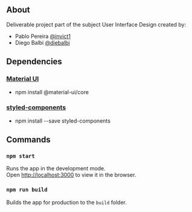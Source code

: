 ## About

Deliverable project part of the subject User Interface Design created by:
- Pablo Pereira [@invict1](https://github.com/invict1)
- Diego Balbi [@diebalbi](https://github.com/diebalbi)

## Dependencies

### [Material UI](https://material-ui.com/)
- npm install @material-ui/core

### [styled-components](https://styled-components.com/)
- npm install --save styled-components

## Commands

### `npm start`

Runs the app in the development mode.<br />
Open [http://localhost:3000](http://localhost:3000) to view it in the browser.

### `npm run build`

Builds the app for production to the `build` folder.<br />
